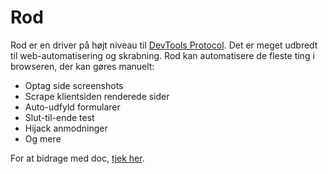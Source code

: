# Rod

Rod er en driver på højt niveau til [DevTools Protocol](https://chromedevtools.github.io/devtools-protocol). Det er meget udbredt til web-automatisering og skrabning. Rod kan automatisere de fleste ting i browseren, der kan gøres manuelt:

- Optag side screenshots
- Scrape klientsiden renderede sider
- Auto-udfyld formularer
- Slut-til-ende test
- Hijack anmodninger
- Og mere

For at bidrage med doc, [tjek her](contribute-doc.md).
